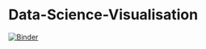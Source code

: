 # Data-Science-Visualisation

[![Binder](https://mybinder.org/badge_logo.svg)](https://mybinder.org/v2/gh/darbab2s/Data-Science-Visualisation.git/master)
